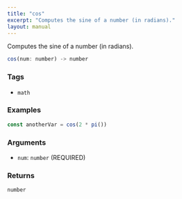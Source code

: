 ```yaml
---
title: "cos"
excerpt: "Computes the sine of a number (in radians)."
layout: manual
---
```


Computes the sine of a number (in radians).



```js
cos(num: number) -> number
```

### Tags

* `math`

### Examples

```js
const anotherVar = cos(2 * pi())
```

### Arguments

* `num`: `number` (REQUIRED)

### Returns

`number`



